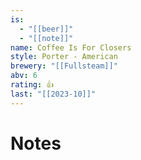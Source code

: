 ```yaml
---
is:
  - "[[beer]]"
  - "[[note]]"
name: Coffee Is For Closers
style: Porter - American
brewery: "[[Fullsteam]]"
abv: 6
rating: 👍
last: "[[2023-10]]"
---
```

# Notes

